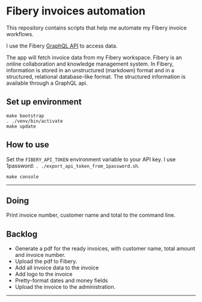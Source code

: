 # Fibery invoices automation

This repository contains scripts that help me automate my Fibery invoice workflows.

I use the Fibery [GraphQL API] to access data.

The app will fetch invoice data from my Fibery workspace. Fibery is an online collaboration and knowledge management system. In Fibery, information is stored in an unstructured (markdown) format and in a structured, relational database-like format. The structured information is available through a GraphQL api.

## Set up environment

```
make bootstrap
. ./venv/bin/activate
make update
```

## How to use

Set the `FIBERY_API_TOKEN` environment variable to your API key.
I use 1password: `. ./export_api_token_from_1password.sh`.

```
make console
```

---

## Doing

Print invoice number, customer name and total to the command line.

## Backlog

* Generate a pdf for the ready invoices, with customer name, total amount and invoice number.
* Upload the pdf to Fibery.
* Add all invoice data to the invoice
* Add logo to the invoice
* Pretty-format dates and money fields
* Upload the invoice to the administration.


---

[GraphQL API]: https://api.fibery.io/graphql.html#graphql-api-overview
